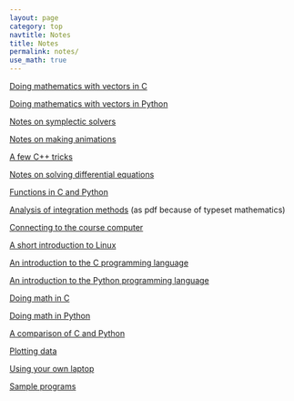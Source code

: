 ```yaml
---
layout: page
category: top
navtitle: Notes
title: Notes
permalink: notes/
use_math: true
---
```


<a href="vectors-c.html">Doing mathematics with vectors in C</a>

<a href="vectors-python.html">Doing mathematics with vectors in Python</a>

<a href="symplectic.html">Notes on symplectic solvers</a>

<a href="anim.html">Notes on making animations</a>

<a href="cplusplus.html">A few C++ tricks</a>

<a href="DE-notes.pdf">Notes on solving differential equations</a> 

<a href="function.html">Functions in C and Python</a>

<a href="integration-notes.pdf">Analysis of integration methods</a> (as pdf because of typeset mathematics)

<a href="connect.html">Connecting to the course computer</a>

<a href="linux.html">A short introduction to Linux</a>

<a href="c.html">An introduction to the C programming language</a>

<a href="python.html">An introduction to the Python programming language</a>

<a href="math.html">Doing math in C</a>

<a href="math-python.html">Doing math in Python</a>

<a href="language-comparison.html">A comparison of C and Python</a>

<a href="plot.html">Plotting data</a>

<a href="laptop.html">Using your own laptop</a>

<a href="samples.html">Sample programs</a>


<!--
<a href="string-notes.pdf">Notes on the vibrating string project</a>

<a href="array-notes.pdf">Notes on using arrays</a>





#### Old notes

These notes will be used later in class; I'm putting the links back up
as a reference for past students.


<a href="audio.html">Notes on audio output</a>

-->



